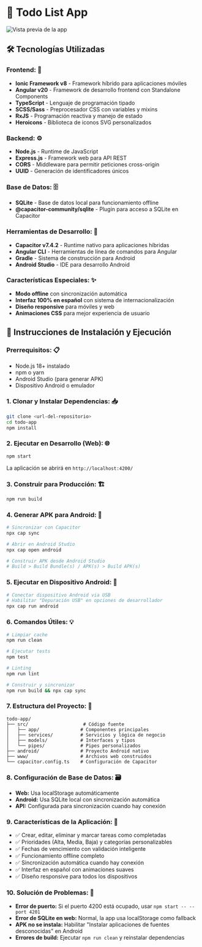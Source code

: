 # 📱 Todo List App
![Vista previa de la app](https://github.com/user-attachments/assets/228110e1-d7da-4f06-bcdb-1e12c647f96d)

## 🛠️ **Tecnologías Utilizadas**

### **Frontend:** 🎨

- **Ionic Framework v8** - Framework híbrido para aplicaciones móviles
- **Angular v20** - Framework de desarrollo frontend con Standalone Components
- **TypeScript** - Lenguaje de programación tipado
- **SCSS/Sass** - Preprocesador CSS con variables y mixins
- **RxJS** - Programación reactiva y manejo de estado
- **Heroicons** - Biblioteca de iconos SVG personalizados

### **Backend:** ⚙️

- **Node.js** - Runtime de JavaScript
- **Express.js** - Framework web para API REST
- **CORS** - Middleware para permitir peticiones cross-origin
- **UUID** - Generación de identificadores únicos

### **Base de Datos:** 🗄️

- **SQLite** - Base de datos local para funcionamiento offline
- **@capacitor-community/sqlite** - Plugin para acceso a SQLite en Capacitor

### **Herramientas de Desarrollo:** 🔧

- **Capacitor v7.4.2** - Runtime nativo para aplicaciones híbridas
- **Angular CLI** - Herramientas de línea de comandos para Angular
- **Gradle** - Sistema de construcción para Android
- **Android Studio** - IDE para desarrollo Android

### **Características Especiales:** ✨

- **Modo offline** con sincronización automática
- **Interfaz 100% en español** con sistema de internacionalización
- **Diseño responsive** para móviles y web
- **Animaciones CSS** para mejor experiencia de usuario

## 🚀 **Instrucciones de Instalación y Ejecución**

### **Prerrequisitos:** 📋

- Node.js 18+ instalado
- npm o yarn
- Android Studio (para generar APK)
- Dispositivo Android o emulador

### **1. Clonar y Instalar Dependencias:** 📥

```bash
git clone <url-del-repositorio>
cd todo-app
npm install
```

### **2. Ejecutar en Desarrollo (Web):** 🌐

```bash
npm start
```

La aplicación se abrirá en `http://localhost:4200/`

### **3. Construir para Producción:** 🏗️

```bash
npm run build
```

### **4. Generar APK para Android:** 📱

```bash
# Sincronizar con Capacitor
npx cap sync

# Abrir en Android Studio
npx cap open android

# Construir APK desde Android Studio
# Build > Build Bundle(s) / APK(s) > Build APK(s)
```

### **5. Ejecutar en Dispositivo Android:** 📲

```bash
# Conectar dispositivo Android via USB
# Habilitar "Depuración USB" en opciones de desarrollador
npx cap run android
```

### **6. Comandos Útiles:** 💡

```bash
# Limpiar cache
npm run clean

# Ejecutar tests
npm test

# Linting
npm run lint

# Construir y sincronizar
npm run build && npx cap sync
```

### **7. Estructura del Proyecto:** 📁

```
todo-app/
├── src/                    # Código fuente
│   ├── app/               # Componentes principales
│   ├── services/          # Servicios y lógica de negocio
│   ├── models/            # Interfaces y tipos
│   └── pipes/             # Pipes personalizados
├── android/               # Proyecto Android nativo
├── www/                   # Archivos web construidos
└── capacitor.config.ts    # Configuración de Capacitor
```

### **8. Configuración de Base de Datos:** 🗃️

- **Web:** Usa localStorage automáticamente
- **Android:** Usa SQLite local con sincronización automática
- **API:** Configurada para sincronización cuando hay conexión

### **9. Características de la Aplicación:** 🎯

- ✅ Crear, editar, eliminar y marcar tareas como completadas
- ✅ Prioridades (Alta, Media, Baja) y categorías personalizables
- ✅ Fechas de vencimiento con validación inteligente
- ✅ Funcionamiento offline completo
- ✅ Sincronización automática cuando hay conexión
- ✅ Interfaz en español con animaciones suaves
- ✅ Diseño responsive para todos los dispositivos

### **10. Solución de Problemas:** 🔧

- **Error de puerto:** Si el puerto 4200 está ocupado, usar `npm start -- --port 4201`
- **Error de SQLite en web:** Normal, la app usa localStorage como fallback
- **APK no se instala:** Habilitar "Instalar aplicaciones de fuentes desconocidas" en Android
- **Errores de build:** Ejecutar `npm run clean` y reinstalar dependencias
